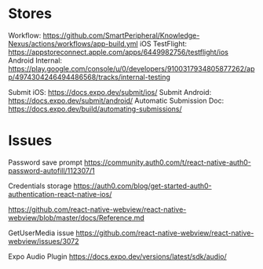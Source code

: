 # Stores

Workflow: https://github.com/SmartPeripheral/Knowledge-Nexus/actions/workflows/app-build.yml
iOS TestFlight: https://appstoreconnect.apple.com/apps/6449982756/testflight/ios
Android Internal: https://play.google.com/console/u/0/developers/9100317934805877262/app/4974304246494486568/tracks/internal-testing

Submit iOS: https://docs.expo.dev/submit/ios/
Submit Android: https://docs.expo.dev/submit/android/
Automatic Submission Doc: https://docs.expo.dev/build/automating-submissions/

# Issues

Password save prompt https://community.auth0.com/t/react-native-auth0-password-autofill/112307/1

Credentials storage https://auth0.com/blog/get-started-auth0-authentication-react-native-ios/

https://github.com/react-native-webview/react-native-webview/blob/master/docs/Reference.md

GetUserMedia issue https://github.com/react-native-webview/react-native-webview/issues/3072

Expo Audio Plugin https://docs.expo.dev/versions/latest/sdk/audio/
